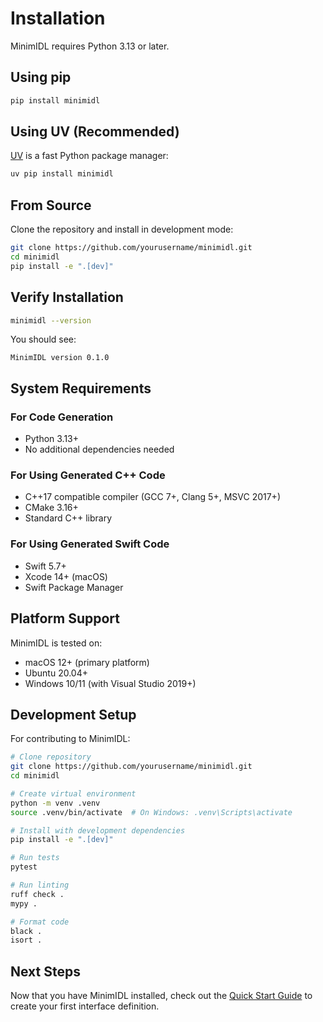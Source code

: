 # Installation

MinimIDL requires Python 3.13 or later.

## Using pip

```bash
pip install minimidl
```

## Using UV (Recommended)

[UV](https://github.com/astral-sh/uv) is a fast Python package manager:

```bash
uv pip install minimidl
```

## From Source

Clone the repository and install in development mode:

```bash
git clone https://github.com/yourusername/minimidl.git
cd minimidl
pip install -e ".[dev]"
```

## Verify Installation

```bash
minimidl --version
```

You should see:
```
MinimIDL version 0.1.0
```

## System Requirements

### For Code Generation
- Python 3.13+
- No additional dependencies needed

### For Using Generated C++ Code
- C++17 compatible compiler (GCC 7+, Clang 5+, MSVC 2017+)
- CMake 3.16+
- Standard C++ library

### For Using Generated Swift Code
- Swift 5.7+
- Xcode 14+ (macOS)
- Swift Package Manager

## Platform Support

MinimIDL is tested on:
- macOS 12+ (primary platform)
- Ubuntu 20.04+
- Windows 10/11 (with Visual Studio 2019+)

## Development Setup

For contributing to MinimIDL:

```bash
# Clone repository
git clone https://github.com/yourusername/minimidl.git
cd minimidl

# Create virtual environment
python -m venv .venv
source .venv/bin/activate  # On Windows: .venv\Scripts\activate

# Install with development dependencies
pip install -e ".[dev]"

# Run tests
pytest

# Run linting
ruff check .
mypy .

# Format code
black .
isort .
```

## Next Steps

Now that you have MinimIDL installed, check out the [Quick Start Guide](quickstart.md) to create your first interface definition.